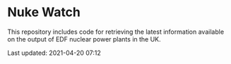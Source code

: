 # Nuke Watch

This repository includes code for retrieving the latest information available on the output of EDF nuclear power plants in the UK.

Last updated: 2021-04-20 07:12